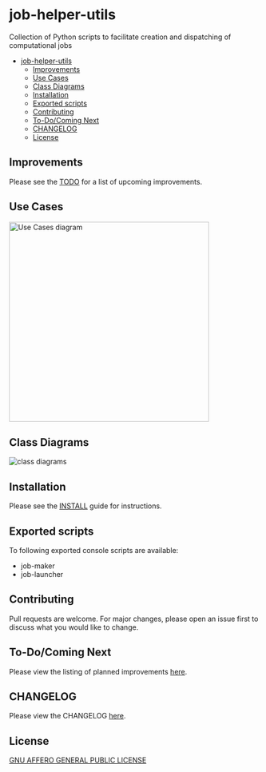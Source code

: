 # job-helper-utils
Collection of Python scripts to facilitate creation and dispatching of computational jobs

- [job-helper-utils](#job-helper-utils)
  - [Improvements](#improvements)
  - [Use Cases](#use-cases)
  - [Class Diagrams](#class-diagrams)
  - [Installation](#installation)
  - [Exported scripts](#exported-scripts)
  - [Contributing](#contributing)
  - [To-Do/Coming Next](#to-docoming-next)
  - [CHANGELOG](#changelog)
  - [License](#license)



## Improvements

Please see the [TODO](docs/TODO.md) for a list of upcoming improvements.


## Use Cases

<img src="use_cases.png" width="400" height="400" alt="Use Cases diagram">

## Class Diagrams

![class diagrams](class_diagrams.png)

## Installation

Please see the [INSTALL](docs/INSTALL.md) guide for instructions.

## Exported scripts

To following exported console scripts are available:

- job-maker
- job-launcher

## Contributing

Pull requests are welcome. For major changes, please open an issue first
to discuss what you would like to change.

## To-Do/Coming Next

Please view the listing of planned improvements [here](docs/TODO.md).

## CHANGELOG

Please view the CHANGELOG [here](docs/CHANGELOG.md).

## License

[GNU AFFERO GENERAL PUBLIC LICENSE](docs/LICENSE)
